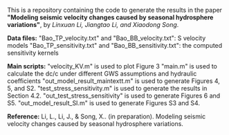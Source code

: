 This is a repository containing the code to generate the results in the paper **"Modeling seismic velocity changes caused by seasonal hydrosphere variations"**, by *Linxuan Li, Jiangtao Li, and Xiaodong Song*.

**Data files:**
"Bao_TP_velocity.txt" and "Bao_BB_velocity.txt": S velocity models
"Bao_TP_sensitivity.txt" and "Bao_BB_sensitivity.txt": the computed sensitivity kernels

**Main scripts:**
"velocity_KV.m" is used to plot Figure 3
"main.m" is used to calculate the dc/c under different GWS assumptions and hydraulic coefficients
"out_model_result_maintextt.m" is used to generate Figures 4, 5, and S2.
"test_stress_sensitivity.m" is used to generate the results in Section 4.2.
"out_test_stress_sensitivity" is used to generate Figures 6 and S5.
"out_model_result_SI.m" is used to generate Figures S3 and S4.

**Reference:**
Li, L., Li, J., & Song, X.. (in preparation). Modeling seismic velocity changes caused by seasonal hydrosphere variations.
